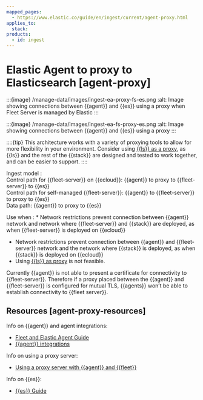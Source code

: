 ```yaml
---
mapped_pages:
  - https://www.elastic.co/guide/en/ingest/current/agent-proxy.html
applies_to:
  stack:
products:
  - id: ingest
---
```


# Elastic Agent to proxy to Elasticsearch [agent-proxy]

:::{image} /manage-data/images/ingest-ea-proxy-fs-es.png
:alt: Image showing connections between {{agent}} and {{es}} using a proxy when Fleet Server is managed by Elastic
:::

:::{image} /manage-data/images/ingest-ea-fs-proxy-es.png
:alt: Image showing connections between {{agent}} and {{es}} using a proxy
:::

::::{tip}
This architecture works with a variety of proxying tools to allow for more flexibility in your environment. Consider using [{{ls}} as a proxy](ls-networkbridge.md), as {{ls}} and the rest of the {{stack}} are designed and tested to work together, and can be easier to support.
::::


Ingest model
:   <br> Control path for {{fleet-server}} on {{ecloud}}: {{agent}} to proxy to {{fleet-server}} to {{es}}<br> Control path for self-managed {{fleet-server}}: {{agent}} to {{fleet-server}} to proxy to {{es}}<br> Data path: {{agent}} to proxy to {{es}}

Use when
:   * Network restrictions prevent connection between {{agent}} network and network where {{fleet-server}} and {{stack}} are deployed, as when {{fleet-server}} is deployed on {{ecloud}}
* Network restrictions prevent connection between {{agent}} and {{fleet-server}} network and the network where {{stack}} is deployed, as when {{stack}} is deployed on {{ecloud}}
* Using [{{ls}} as proxy](ls-networkbridge.md) is not feasible.


Currently {{agent}} is not able to present a certificate for connectivity to {{fleet-server}}. Therefore if a proxy placed between the {{agent}} and {{fleet-server}} is configured for mutual TLS, {{agents}} won’t be able to establish connectivity to {{fleet server}}.


## Resources [agent-proxy-resources]

Info on {{agent}} and agent integrations:

* [Fleet and Elastic Agent Guide](/reference/fleet/index.md)
* [{{agent}} integrations](https://docs.elastic.co/en/integrations)

Info on using a proxy server:

* [Using a proxy server with {{agent}} and {{fleet}}](/reference/fleet/fleet-agent-proxy-support.md)

Info on {{es}}:

* [{{es}} Guide](elasticsearch://reference/index.md)

